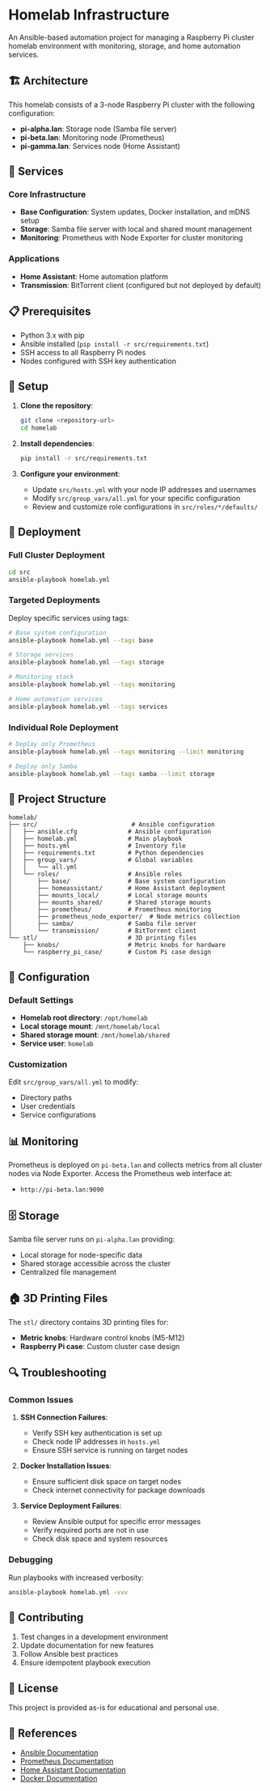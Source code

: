 # Homelab Infrastructure

An Ansible-based automation project for managing a Raspberry Pi cluster homelab environment with monitoring, storage, and home automation services.

## 🏗️ Architecture

This homelab consists of a 3-node Raspberry Pi cluster with the following configuration:

- **pi-alpha.lan**: Storage node (Samba file server)
- **pi-beta.lan**: Monitoring node (Prometheus)
- **pi-gamma.lan**: Services node (Home Assistant)

## 🚀 Services

### Core Infrastructure
- **Base Configuration**: System updates, Docker installation, and mDNS setup
- **Storage**: Samba file server with local and shared mount management
- **Monitoring**: Prometheus with Node Exporter for cluster monitoring

### Applications
- **Home Assistant**: Home automation platform
- **Transmission**: BitTorrent client (configured but not deployed by default)

## 📋 Prerequisites

- Python 3.x with pip
- Ansible installed (`pip install -r src/requirements.txt`)
- SSH access to all Raspberry Pi nodes
- Nodes configured with SSH key authentication

## 🔧 Setup

1. **Clone the repository**:
   ```bash
   git clone <repository-url>
   cd homelab
   ```

2. **Install dependencies**:
   ```bash
   pip install -r src/requirements.txt
   ```

3. **Configure your environment**:
   - Update `src/hosts.yml` with your node IP addresses and usernames
   - Modify `src/group_vars/all.yml` for your specific configuration
   - Review and customize role configurations in `src/roles/*/defaults/`

## 🚀 Deployment

### Full Cluster Deployment
```bash
cd src
ansible-playbook homelab.yml
```

### Targeted Deployments

Deploy specific services using tags:

```bash
# Base system configuration
ansible-playbook homelab.yml --tags base

# Storage services
ansible-playbook homelab.yml --tags storage

# Monitoring stack
ansible-playbook homelab.yml --tags monitoring

# Home automation services
ansible-playbook homelab.yml --tags services
```

### Individual Role Deployment
```bash
# Deploy only Prometheus
ansible-playbook homelab.yml --tags monitoring --limit monitoring

# Deploy only Samba
ansible-playbook homelab.yml --tags samba --limit storage
```

## 📁 Project Structure

```
homelab/
├── src/                          # Ansible configuration
│   ├── ansible.cfg              # Ansible configuration
│   ├── homelab.yml              # Main playbook
│   ├── hosts.yml                # Inventory file
│   ├── requirements.txt         # Python dependencies
│   ├── group_vars/              # Global variables
│   │   └── all.yml
│   └── roles/                   # Ansible roles
│       ├── base/                # Base system configuration
│       ├── homeassistant/       # Home Assistant deployment
│       ├── mounts_local/        # Local storage mounts
│       ├── mounts_shared/       # Shared storage mounts
│       ├── prometheus/          # Prometheus monitoring
│       ├── prometheus_node_exporter/  # Node metrics collection
│       ├── samba/               # Samba file server
│       └── transmission/        # BitTorrent client
└── stl/                         # 3D printing files
    ├── knobs/                   # Metric knobs for hardware
    └── raspberry_pi_case/       # Custom Pi case design
```

## 🔧 Configuration

### Default Settings
- **Homelab root directory**: `/opt/homelab`
- **Local storage mount**: `/mnt/homelab/local`
- **Shared storage mount**: `/mnt/homelab/shared`
- **Service user**: `homelab`

### Customization
Edit `src/group_vars/all.yml` to modify:
- Directory paths
- User credentials
- Service configurations

## 📊 Monitoring

Prometheus is deployed on `pi-beta.lan` and collects metrics from all cluster nodes via Node Exporter. Access the Prometheus web interface at:
- `http://pi-beta.lan:9090`

## 🗄️ Storage

Samba file server runs on `pi-alpha.lan` providing:
- Local storage for node-specific data
- Shared storage accessible across the cluster
- Centralized file management

## 🏠 3D Printing Files

The `stl/` directory contains 3D printing files for:
- **Metric knobs**: Hardware control knobs (M5-M12)
- **Raspberry Pi case**: Custom cluster case design

## 🔍 Troubleshooting

### Common Issues

1. **SSH Connection Failures**:
   - Verify SSH key authentication is set up
   - Check node IP addresses in `hosts.yml`
   - Ensure SSH service is running on target nodes

2. **Docker Installation Issues**:
   - Ensure sufficient disk space on target nodes
   - Check internet connectivity for package downloads

3. **Service Deployment Failures**:
   - Review Ansible output for specific error messages
   - Verify required ports are not in use
   - Check disk space and system resources

### Debugging
Run playbooks with increased verbosity:
```bash
ansible-playbook homelab.yml -vvv
```

## 📝 Contributing

1. Test changes in a development environment
2. Update documentation for new features
3. Follow Ansible best practices
4. Ensure idempotent playbook execution

## 📄 License

This project is provided as-is for educational and personal use.

## 🔗 References

- [Ansible Documentation](https://docs.ansible.com/)
- [Prometheus Documentation](https://prometheus.io/docs/)
- [Home Assistant Documentation](https://www.home-assistant.io/docs/)
- [Docker Documentation](https://docs.docker.com/)
